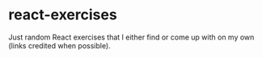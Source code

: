 # react-exercises
Just random React exercises that I either find or come up with on my own (links credited when possible).
